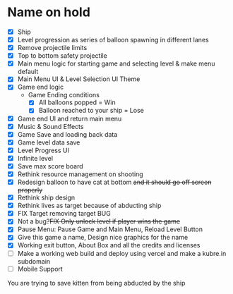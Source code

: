 # Name on hold

-   [x] Ship
-   [x] Level progression as series of balloon spawning in different lanes
-   [x] Remove projectile limits
-   [x] Top to bottom safety projectile
-   [x] Main menu logic for starting game and selecting level & make menu default
-   [x] Main Menu UI & Level Selection UI Theme
-   [x] Game end logic
    -   Game Ending conditions
        -   [x] All balloons popped = Win
        -   [x] Balloon reached to your ship = Lose
-   [x] Game end UI and return main menu
-   [x] Music & Sound Effects
-   [x] Game Save and loading back data
-   [x] Game level data save
-   [x] Level Progress UI
-   [x] Infinite level
-	[x] Save max score board
-   [x] Rethink resource management on shooting
-   [x] Redesign balloon to have cat at bottom ~~and it should go off screen properly~~
-	[x] Rethink ship design
-   [x] Rethink lives as target because of abducting ship
-   [x] FIX Target removing target BUG
-	[x] Not a bug?~~FIX Only unlock level if player wins the game~~
-   [x] Pause Menu: Pause Game and Main Menu, Reload Level Button
-   [x] Give this game a name, Design nice graphics for the name
-   [x] Working exit button, About Box and all the credits and licenses
-   [ ] Make a working web build and deploy using vercel and make a kubre.in subdomain
-   [ ] Mobile Support

You are trying to save kitten from being abducted by the ship
